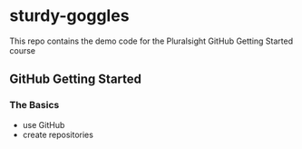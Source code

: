 # sturdy-goggles
This repo contains the demo code for the Pluralsight GitHub Getting Started course

## GitHub Getting Started

### The Basics
- use GitHub
- create repositories

